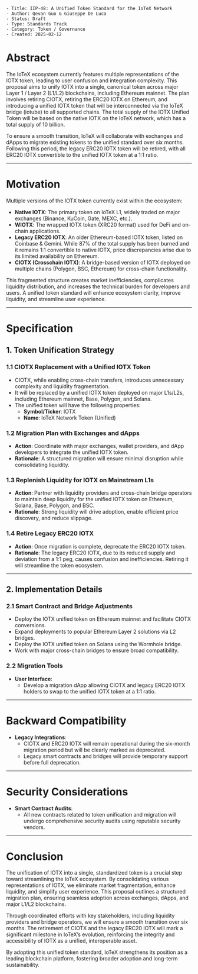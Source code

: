 ```
- Title: IIP-48: A Unified Token Standard for the IoTeX Network
- Author: Qevan Guo & Giuseppe De Luca
- Status: Draft
- Type: Standards Track
- Category: Token / Governance
- Created: 2025-02-12
```


# Abstract
The IoTeX ecosystem currently features multiple representations of the IOTX token, leading to user confusion and integration complexity. This proposal aims to unify IOTX into a single, canonical token across major Layer 1 / Layer 2 (L1/L2) blockchains, including Ethereum mainnet. The plan involves retiring CIOTX, retiring the ERC20 IOTX on Ethereum, and introducing a unified IOTX token that will be interconnected via the IoTeX bridge (iotube) to all supported chains. The total supply of the IOTX Unified Token will be based on the native IOTX on the IoTeX network, which has a total supply of 10 billion.

To ensure a smooth transition, IoTeX will collaborate with exchanges and dApps to migrate existing tokens to the unified standard over six months. Following this period, the legacy ERC20 IOTX token will be retired, with all ERC20 IOTX convertible to the unified IOTX token at a 1:1 ratio.

---

# Motivation
Multiple versions of the IOTX token currently exist within the ecosystem:

- **Native IOTX**: The primary token on IoTeX L1, widely traded on major exchanges (Binance, KuCoin, Gate, MEXC, etc.).
- **WIOTX**: The wrapped IOTX token (XRC20 format) used for DeFi and on-chain applications.
- **Legacy ERC20 IOTX**: An older Ethereum-based IOTX token, listed on Coinbase & Gemini. While 87% of the total supply has been burned and it remains 1:1 convertible to native IOTX, price discrepancies arise due to its limited availability on Ethereum.
- **CIOTX (Crosschain IOTX)**: A bridge-based version of IOTX deployed on multiple chains (Polygon, BSC, Ethereum) for cross-chain functionality.

This fragmented structure creates market inefficiencies, complicates liquidity distribution, and increases the technical burden for developers and users. A unified token standard will enhance ecosystem clarity, improve liquidity, and streamline user experience.

---

# Specification

## 1. Token Unification Strategy

### 1.1 CIOTX Replacement with a Unified IOTX Token
- CIOTX, while enabling cross-chain transfers, introduces unnecessary complexity and liquidity fragmentation.
- It will be replaced by a unified IOTX token deployed on major L1s/L2s, including Ethereum mainnet, Base, Polygon, and Solana.
- The unified token will have the following properties:
  - **Symbol/Ticker**: IOTX
  - **Name**: IoTeX Network Token (Unified)

### 1.2 Migration Plan with Exchanges and dApps
- **Action**: Coordinate with major exchanges, wallet providers, and dApp developers to integrate the unified IOTX token.
- **Rationale**: A structured migration will ensure minimal disruption while consolidating liquidity.

### 1.3 Replenish Liquidity for IOTX on Mainstream L1s
- **Action**: Partner with liquidity providers and cross-chain bridge operators to maintain deep liquidity for the unified IOTX token on Ethereum, Solana, Base, Polygon, and BSC.
- **Rationale**: Strong liquidity will drive adoption, enable efficient price discovery, and reduce slippage.

### 1.4 Retire Legacy ERC20 IOTX
- **Action**: Once migration is complete, deprecate the ERC20 IOTX token.
- **Rationale**: The legacy ERC20 IOTX, due to its reduced supply and deviation from a 1:1 peg, causes confusion and inefficiencies. Retiring it will streamline the token ecosystem.

---

## 2. Implementation Details

### 2.1 Smart Contract and Bridge Adjustments
- Deploy the IOTX unified token on Ethereum mainnet and facilitate CIOTX conversions.
- Expand deployments to popular Ethereum Layer 2 solutions via L2 bridges.
- Deploy the IOTX unified token on Solana using the Wormhole bridge.
- Work with major cross-chain bridges to ensure broad compatibility.

### 2.2 Migration Tools
- **User Interface**:
  - Develop a migration dApp allowing CIOTX and legacy ERC20 IOTX holders to swap to the unified IOTX token at a 1:1 ratio.

---

# Backward Compatibility
- **Legacy Integrations**:
  - CIOTX and ERC20 IOTX will remain operational during the six-month migration period but will be clearly marked as deprecated.
  - Legacy smart contracts and bridges will provide temporary support before full deprecation.

---

# Security Considerations
- **Smart Contract Audits**:
  - All new contracts related to token unification and migration will undergo comprehensive security audits using reputable security vendors.

---

# Conclusion
The unification of IOTX into a single, standardized token is a crucial step toward streamlining the IoTeX ecosystem. By consolidating various representations of IOTX, we eliminate market fragmentation, enhance liquidity, and simplify user experience. This proposal outlines a structured migration plan, ensuring seamless adoption across exchanges, dApps, and major L1/L2 blockchains.

Through coordinated efforts with key stakeholders, including liquidity providers and bridge operators, we will ensure a smooth transition over six months. The retirement of CIOTX and the legacy ERC20 IOTX will mark a significant milestone in IoTeX’s evolution, reinforcing the integrity and accessibility of IOTX as a unified, interoperable asset.

By adopting this unified token standard, IoTeX strengthens its position as a leading blockchain platform, fostering broader adoption and long-term sustainability.
